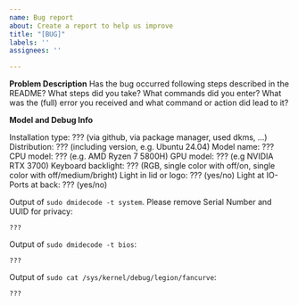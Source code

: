 ```yaml
---
name: Bug report
about: Create a report to help us improve
title: "[BUG]"
labels: ''
assignees: ''

---
```


**Problem Description**
<Please describe your problem here>
Has the bug occurred following steps described in the README?
What steps did you take?
What commands did you enter?
What was the (full) error you received and what command or action did lead to it?

**Model and Debug Info**

Installation type: ??? (via github, via package manager, used dkms, ...)
Distribution: ??? (including version, e.g. Ubuntu 24.04)
Model name: ???
CPU model: ??? (e.g. AMD Ryzen 7 5800H)
GPU model: ??? (e.g NVIDIA RTX 3700)
Keyboard backlight: ??? (RGB, single color with off/on, single color with off/medium/bright)
Light in lid or logo: ??? (yes/no)
Light at IO-Ports at back: ??? (yes/no)

Output of `sudo dmidecode -t system`. Please remove Serial Number and UUID for privacy:
```text
???
```

Output of `sudo dmidecode -t bios`:
```text
???
```

Output of `sudo cat /sys/kernel/debug/legion/fancurve`:
```text
???
```
